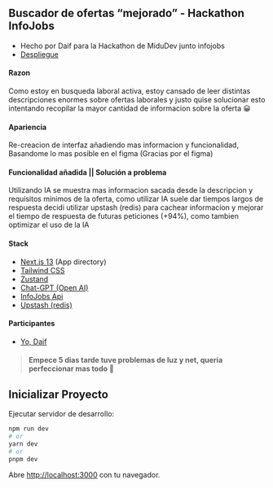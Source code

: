 ## Buscador de ofertas “mejorado” - Hackathon InfoJobs
* Hecho por Daif para la Hackathon de MiduDev junto infojobs
* [Despliegue](https://infojobs.daif.one/)

#### Razon
Como estoy en busqueda laboral activa, estoy cansado de leer distintas descripciones enormes sobre ofertas laborales y justo quise solucionar esto intentando recopilar la mayor cantidad de informacion sobre la oferta 😀

#### Apariencia
Re-creacion de interfaz añadiendo mas informacion y funcionalidad, Basandome lo mas posible en el figma (Gracias por el figma)

#### Funcionalidad añadida || Solución a problema
Utilizando IA se muestra mas informacion sacada desde la descripcion y requisitos minimos de la oferta, como utilizar IA suele dar tiempos largos de respuesta decidi utilizar upstash (redis) para cachear informacion y mejorar el tiempo de respuesta de futuras peticiones (+94%), como tambien optimizar el uso de la IA


#### Stack
* [Next.js 13](https://nextjs.org/) (App directory)
* [Tailwind CSS](https://tailwindcss.com/)
* [Zustand](https://github.com/pmndrs/zustand)
* [Chat-GPT (Open AI)](https://openai.com/)
* [InfoJobs Api](https://developer.infojobs.net/)
* [Upstash (redis)](https://upstash.com/)

#### Participantes
* [Yo, Daif](https://github.com/yosoypollito)

> #### Empece 5 dias tarde tuve problemas de luz y net, queria perfeccionar mas todo 🥲

## Inicializar Proyecto

Ejecutar servidor de desarrollo:

```bash
npm run dev
# or
yarn dev
# or
pnpm dev
```

Abre [http://localhost:3000](http://localhost:3000) con tu navegador.
